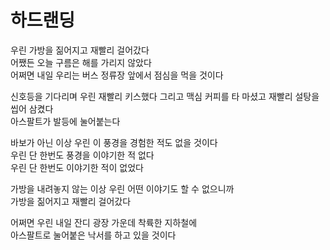 # 하드랜딩

우린 가방을 짊어지고 재빨리 걸어갔다  
어쨌든 오늘 구름은 해를 가리지 않았다  
어쩌면 내일 우리는 버스 정류장 앞에서 점심을 먹을 것이다

신호등을 기다리며 우린 재빨리 키스했다 그리고 맥심 커피를 타 마셨고 재빨리 설탕을 씹어 삼켰다  
아스팔트가 발등에 눌어붙는다

바보가 아닌 이상
우린 이 풍경을 경험한 적도 없을 것이다  
우린 단 한번도 풍경을 이야기한 적 없다  
우린 단 한번도 이야기한 적이 없었다

가방을 내려놓지 않는 이상 우린 어떤 이야기도 할 수 없으니까  
가방을 짊어지고 재빨리 걸어갔다

어쩌면 우린 내일 잔디 광장 가운데 착륙한 지하철에  
아스팔트로 눌어붙은 낙서를 하고 있을 것이다
